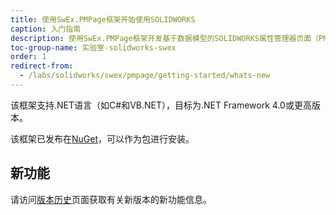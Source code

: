 ```yaml
---
title: 使用SwEx.PMPage框架开始使用SOLIDWORKS
caption: 入门指南
description: 使用SwEx.PMPage框架开发基于数据模型的SOLIDWORKS属性管理器页面（PMP）的C#和VB.NET入门指南
toc-group-name: 实验室-solidworks-swex
order: 1
redirect-from:
  - /labs/solidworks/swex/pmpage/getting-started/whats-new
---
```

该框架支持.NET语言（如C#和VB.NET），目标为.NET Framework 4.0或更高版本。

该框架已发布在[NuGet](https://www.nuget.org/packages/CodeStack.SwEx.PMPage)，可以作为包进行安装。

## 新功能

请访问[版本历史](https://docs.codestack.net/swex/pmpage/html/version-history.htm)页面获取有关新版本的新功能信息。